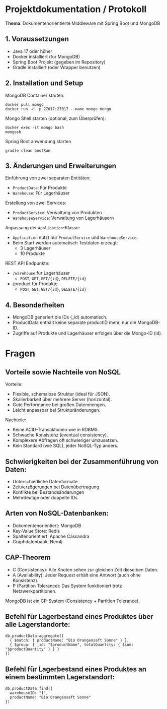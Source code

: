 # Projektdokumentation / Protokoll
**Thema**: Dokumentenorientierte Middleware mit Spring Boot und MongoDB

## 1. Voraussetzungen
  * Java 17 oder höher
  * Docker installiert (für MongoDB)
  * Spring Boot Projekt (gegeben im Repository)
  * Gradle installiert (oder Wrapper benutzen)

## 2. Installation und Setup
MongoDB Container starten:
```shell
docker pull mongo
docker run -d -p 27017:27017 --name mongo mongo
```
Mongo Shell starten (optional, zum Überprüfen):
```shell
docker exec -it mongo bash
mongosh
```
Spring Boot anwendung starten
```shell
gradle clean bootRun
```

## 3. Änderungen und Erweiterungen
Einführung von zwei separaten Entitäten:
  * `ProductData`: Für Produkte
  * `Warehouse`: Für Lagerhäuser

Erstellung von zwei Services:
  * `ProductService`: Verwaltung von Produkten
  * `WarehouseService`: Verwaltung von Lagerhäusern

Anpassung der `Application`-Klasse:
  * `Application` nutzt nur `ProductService` und `WarehouseService`.
  * Beim Start werden automatisch Testdaten erzeugt:
    * 3 Lagerhäuser
    * 10 Produkte

REST API Endpunkte:
  * `/warehouse` für Lagerhäuser
    * `POST`, `GET`, `GET/{id}`, `DELETE/{id}`
  * /product für Produkte
    * `POST`, `GET`, `GET/{id}`, `DELETE/{id}`

## 4. Besonderheiten
* MongoDB generiert die IDs (_id) automatisch.
* ProductData enthält keine separate productID mehr, nur die MongoDB-ID.
* Zugriffe auf Produkte und Lagerhäuser erfolgen über die Mongo-ID (id).

# Fragen
## Vorteile sowie Nachteile von NoSQL

Vorteile:
  * Flexible, schemalose Struktur (ideal für JSON).
  * Skalierbarkeit über mehrere Server (horizontal).
  * Gute Performance bei großen Datenmengen.
  * Leicht anpassbar bei Strukturänderungen.

Nachteile:
  * Keine ACID-Transaktionen wie in RDBMS.
  * Schwache Konsistenz (eventual consistency).
  * Komplexere Abfragen oft schwieriger umzusetzen.
  * Kein Standard (wie SQL), jeder NoSQL-Typ anders.

## Schwierigkeiten bei der Zusammenführung von Daten:
  * Unterschiedliche Datenformate
  * Zeitverzögerungen bei Datenübertragung
  * Konflikte bei Bestandsänderungen
  * Mehrdeutige oder doppelte IDs

## Arten von NoSQL-Datenbanken:
  * Dokumentenorientiert: MongoDB
  * Key-Value Store: Redis
  * Spaltenorientiert: Apache Cassandra
  * Graphdatenbank: Neo4j

## CAP-Theorem
  * C (Consistency): Alle Knoten sehen zur gleichen Zeit dieselben Daten.
  * A (Availability): Jeder Request erhält eine Antwort (auch ohne Konsistenz).
  * P (Partition Tolerance): Das System funktioniert trotz Netzwerkpartitionen.

MongoDB ist ein CP-System (Consistency + Partition Tolerance).

## Befehl für Lagerbestand eines Produktes über alle Lagerstandorte:
```mongodb-json
db.productData.aggregate([
  { $match: { productName: "Bio Orangensaft Sonne" } },
  { $group: { _id: "$productName", totalQuantity: { $sum: "$productQuantity" } } }
])
```

## Befehl für Lagerbestand eines Produktes an einem bestimmten Lagerstandort:
```mongodb-json
db.productData.find({
  warehouseID: "1",
  productName: "Bio Orangensaft Sonne"
})
```
